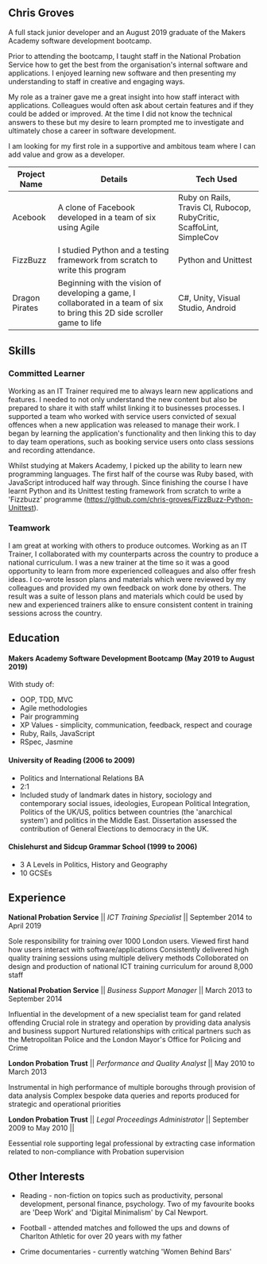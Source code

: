 ## Chris Groves

A full stack junior developer and an August 2019 graduate of the Makers Academy software development bootcamp. 

Prior to attending the bootcamp, I taught staff in the National Probation Service how to get the best from the organisation's internal software and applications. I enjoyed learning new software and then presenting my understanding to staff in creative and engaging ways.

My role as a trainer gave me a great insight into how staff interact with applications. Colleagues would often ask about certain features and if they could be added or improved. At the time I did not know the technical answers to these but my desire to learn prompted me to investigate and ultimately chose a career in software development.

I am looking for my first role in a supportive and ambitous team where I can add value and grow as a developer.

| Project Name  | Details                                                                 | Tech Used                |
| ------------- | ------------------------------------------------------------------------|--------------------------|
| Acebook       | A clone of Facebook developed in a team of six using Agile              | Ruby on Rails, Travis CI, Rubocop,                                                                                    RubyCritic, ScaffoLint, SimpleCov |
| FizzBuzz      | I studied Python and a testing framework from scratch to write this program | Python and Unittest  |     
| Dragon Pirates| Beginning with the vision of developing a game, I collaborated in a team of six to bring this 2D side scroller game to life| C#, Unity, Visual Studio,  Android |
                                                           
                  

## Skills

### Committed Learner

Working as an IT Trainer required me to always learn new applications and features. I needed to not only understand the new content but also be prepared to share it with staff whilst linking it to businesses processes. I supported a team who worked with service users convicted of sexual offences when a new application was released to manage their work. I began by learning the application's functionality and then linking this to day to day team operations, such as booking service users onto class sessions and recording attendance. 

Whilst studying at Makers Academy, I picked up the ability to learn new programming languages. The first half of the course was Ruby based, with JavaScript introduced half way through. Since finishing the course I have learnt Python and its Unittest testing framework from scratch to write a 'Fizzbuzz' programme (https://github.com/chris-groves/FizzBuzz-Python-Unittest).

### Teamwork

I am great at working with others to produce outcomes. Working as an IT Trainer, I collaborated with my counterparts across the country to produce a national curriculum. I was a new trainer at the time so it was a good opportunity to learn from more experienced colleagues and also offer fresh ideas. I co-wrote lesson plans and materials which were reviewed by my colleagues and provided my own feedback on work done by others. The result was a suite of lesson plans and materials which could be used by new and experienced trainers alike to ensure consistent content in training sessions across the country.

## Education

#### Makers Academy Software Development Bootcamp (May 2019 to August 2019)

With study of:

- OOP, TDD, MVC
- Agile methodologies
- Pair programming
- XP Values - simplicity, communication, feedback, respect and courage
- Ruby, Rails, JavaScript
- RSpec, Jasmine

#### University of Reading (2006 to 2009)

- Politics and International Relations BA
- 2:1
- Included study of landmark dates in history, sociology and contemporary social issues, ideologies, European Political Integration, Politics of the UK/US, politics between countries (the 'anarchical system') and politics in the Middle East. Dissertation assessed the contribution of General Elections to democracy in the UK.

#### Chislehurst and Sidcup Grammar School (1999 to 2006)

- 3 A Levels in Politics, History and Geography
- 10 GCSEs

## Experience

**National Probation Service**  || *ICT Training Specialist* || September 2014 to April 2019

Sole responsibility for training over 1000 London users.
Viewed first hand how users interact with software/applications
Consistently delivered high quality training sessions using multiple delivery methods
Colloborated on design and production of national ICT training curriculum for around 8,000 staff


**National Probation Service** || *Business Support Manager* || March 2013 to September 2014

Influential in the development of a new specialist team for gand related offending
Crucial role in strategy and operation by providing data analysis and business support
Nurtured relationships with critical partners such as the Metropolitan Police and the London Mayor's Office for Policing and Crime


**London Probation Trust** || *Performance and Quality Analyst* || May 2010 to March 2013 

Instrumental in high performance of multiple boroughs through provision of data analysis
Complex bespoke data queries and reports produced for strategic and operational priorities


**London Probation Trust** || *Legal Proceedings Administrator* || September 2009 to May 2010 || 

Eessential role supporting legal professional by extracting case information related to non-compliance with Probation supervision


## Other Interests

- Reading - non-fiction on topics such as productivity, personal development, personal finance, psychology. Two of my favourite books are 'Deep Work' and 'Digital Minimalism' by Cal Newport.

- Football - attended matches and followed the ups and downs of Charlton Athletic for over 20 years with my father

- Crime documentaries - currently watching 'Women Behind Bars'


